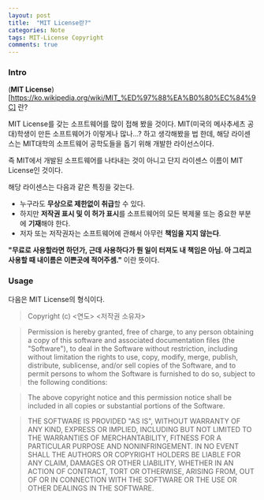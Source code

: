 ```yaml
---
layout: post
title:  "MIT License란?"
categories: Note
tags: MIT-License Copyright
comments: true
---
```


### Intro

(**MIT License**)[https://ko.wikipedia.org/wiki/MIT_%ED%97%88%EA%B0%80%EC%84%9C] 란?

MIT License를 갖는 소프트웨어를 많이 접해 봤을 것이다. 
MIT(미국의 메사추세츠 공대)학생이 만든 소프트웨어가 이렇게나 많나...? 하고 생각해봤을 법 한데, 해당 라이센스는 MIT대학의 소프트웨어 공학도들을 돕기 위해 개발한 라이선스이다.

즉 MIT에서 개발된 소프트웨어를 나타내는 것이 아니고 단지 라이센스 이름이 MIT License인 것이다.

해당 라이센스는 다음과 같은 특징을 갖는다.
- 누구라도 **무상으로 제한없이 취급**할 수 있다.
- 하지만 **저작권 표시 및 이 허가 표시**를 소프트웨어의 모든 복제물 또는 중요한 부분에 **기재**해야 한다.
- 저자 또는 저작권자는 소프트웨어에 관해서 아무런 **책임을 지지 않는다**.

**"무료로 사용할라면 하던가, 근데 사용하다가 뭔 일이 터져도 내 책임은 아님. 
아 그리고 사용할 때 내이름은 이쁜곳에 적어주셈."** 이란 뜻이다.


### Usage

다음은 MIT License의 형식이다.

>Copyright (c) <연도> <저작권 소유자>

>Permission is hereby granted, free of charge, to any person
>obtaining a copy of this software and associated documentation
>files (the "Software"), to deal in the Software without
>restriction, including without limitation the rights to use,
>copy, modify, merge, publish, distribute, sublicense, and/or sell
>copies of the Software, and to permit persons to whom the
>Software is furnished to do so, subject to the following
>conditions:

>The above copyright notice and this permission notice shall be
>included in all copies or substantial portions of the Software.

>THE SOFTWARE IS PROVIDED "AS IS", WITHOUT WARRANTY OF ANY KIND,
>EXPRESS OR IMPLIED, INCLUDING BUT NOT LIMITED TO THE WARRANTIES
>OF MERCHANTABILITY, FITNESS FOR A PARTICULAR PURPOSE AND
>NONINFRINGEMENT. IN NO EVENT SHALL THE AUTHORS OR COPYRIGHT
>HOLDERS BE LIABLE FOR ANY CLAIM, DAMAGES OR OTHER LIABILITY,
>WHETHER IN AN ACTION OF CONTRACT, TORT OR OTHERWISE, ARISING
>FROM, OUT OF OR IN CONNECTION WITH THE SOFTWARE OR THE USE OR
>OTHER DEALINGS IN THE SOFTWARE.

